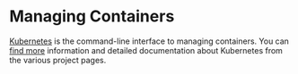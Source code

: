 # Managing Containers

[Kubernetes](http://kubernetes.io/) is the command-line interface to managing containers. You can [find more](https://kubernetes.io/docs/user-guide/) information and detailed documentation about Kubernetes from the various project pages.
